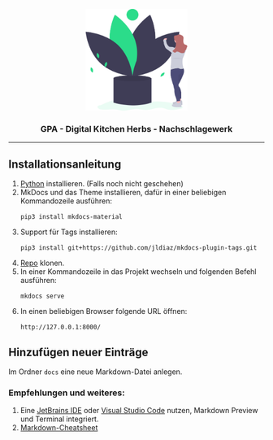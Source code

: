 <p align="center">
  <a href="" rel="noopener">
 <img width=200px height=200px src="https://github.com/Bettlaken/K_H_Pictures/blob/master/undraw_Gardening.svg" alt="Project logo"></a>
</p>

<h3 align="center">GPA - Digital Kitchen Herbs - Nachschlagewerk</h3>

---
## Installationsanleitung

1. [Python](https://www.python.org/downloads/) installieren. (Falls noch nicht geschehen)
2. MkDocs und das Theme installieren, dafür in einer beliebigen Kommandozeile ausführen:
    ```
    pip3 install mkdocs-material
    ```
3. Support für Tags installieren:
    ```
    pip3 install git+https://github.com/jldiaz/mkdocs-plugin-tags.git
    ```
4. [Repo](https://github.com/Bettlaken/K_H_Literature) klonen.
5. In einer Kommandozeile in das Projekt wechseln und folgenden Befehl ausführen:
    ```
    mkdocs serve
    ```
6. In einen beliebigen Browser folgende URL öffnen:
    ```
    http://127.0.0.1:8000/
    ```
## Hinzufügen neuer Einträge
Im Ordner ``docs`` eine neue Markdown-Datei anlegen.

### Empfehlungen und weiteres: 
1. Eine [JetBrains IDE](https://www.jetbrains.com/de-de/) oder [Visual Studio Code](https://code.visualstudio.com/) nutzen, Markdown Preview und Terminal integriert.
2. [Markdown-Cheatsheet](https://github.com/adam-p/markdown-here/wiki/Markdown-Cheatsheet)

